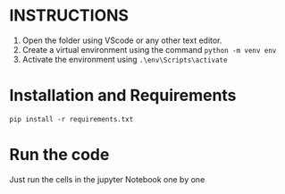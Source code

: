# INSTRUCTIONS
1. Open the folder using VScode or any other text editor.
2. Create a virtual environment using the command `python -m venv env`
3. Activate the environment using `.\env\Scripts\activate`

# Installation and Requirements 
`pip install -r requirements.txt`

# Run the code
Just run the cells in the jupyter Notebook one by one